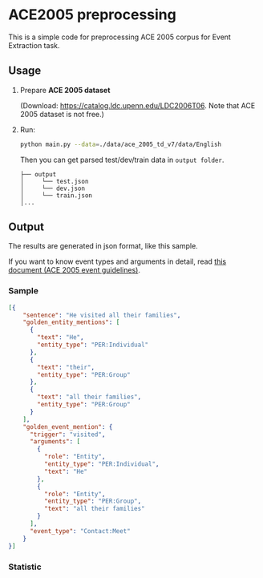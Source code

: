 # ACE2005 preprocessing

This is a simple code for preprocessing ACE 2005 corpus for Event Extraction task.



## Usage


1. Prepare **ACE 2005 dataset** 

   (Download: https://catalog.ldc.upenn.edu/LDC2006T06. Note that ACE 2005 dataset is not free.)

2. Run:

    ```bash
    python main.py --data=./data/ace_2005_td_v7/data/English
    ```
    
    Then you can get parsed test/dev/train data in `output folder`.
    ```
    ├── output
    │     └── test.json
    │     └── dev.json
    │     └── train.json
    │...
    ```
    
    
## Output

The results are generated in json format, like this sample. 

If you want to know event types and arguments in detail, read [this document (ACE 2005 event guidelines)](https://www.ldc.upenn.edu/sites/www.ldc.upenn.edu/files/english-events-guidelines-v5.4.3.pdf).

### Sample
```json
[{
    "sentence": "He visited all their families",
    "golden_entity_mentions": [
      {
        "text": "He",
        "entity_type": "PER:Individual"
      },
      {
        "text": "their",
        "entity_type": "PER:Group"
      },
      {
        "text": "all their families",
        "entity_type": "PER:Group"
      }
    ],
    "golden_event_mention": {
      "trigger": "visited",
      "arguments": [
        {
          "role": "Entity",
          "entity_type": "PER:Individual",
          "text": "He"
        },
        {
          "role": "Entity",
          "entity_type": "PER:Group",
          "text": "all their families"
        }
      ],
      "event_type": "Contact:Meet"
    }
}]
```

### Statistic

